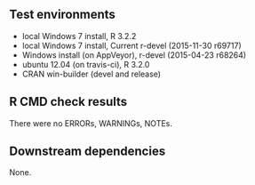 ## Test environments
* local Windows 7 install, R 3.2.2 
* local Windows 7 install, Current r-devel (2015-11-30 r69717)
* Windows install (on AppVeyor), r-devel (2015-04-23 r68264)
* ubuntu 12.04 (on travis-ci), R 3.2.0
* CRAN win-builder (devel and release)

## R CMD check results
There were no ERRORs, WARNINGs, NOTEs.

## Downstream dependencies
None.
